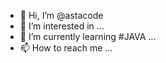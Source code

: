 - 👋 Hi, I’m @astacode
- 👀 I’m interested in ...
- 🌱 I’m currently learning #JAVA ...
- 📫 How to reach me ...

<!---
astacode/astacode is a ✨ special ✨ repository because its `README.md` (this file) appears on your GitHub profile.
You can click the Preview link to take a look at your changes.
--->
